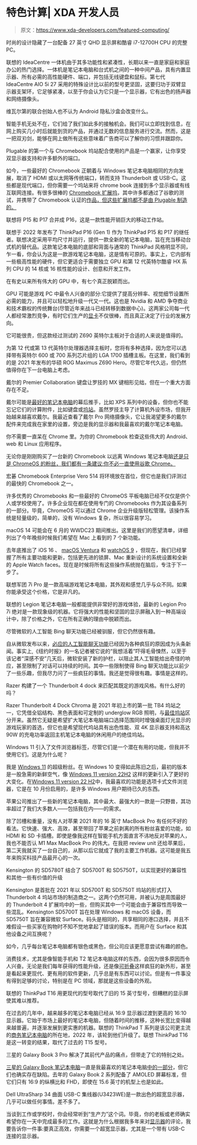 # 特色计算| XDA 开发人员

> 原文：<https://www.xda-developers.com/featured-computing/>

[](/lenovo-ideacentre-aio-5i-27-g7-review/)

时尚的设计隐藏了一台配备 27 英寸 QHD 显示屏和酷睿 i7-12700H CPU 的完整 PC。

联想的 IdeaCentre 一体机由于其多功能性和紧凑性，长期以来一直是家庭和家庭办公的热门选择。一体机是笔记本电脑和台式机之间的一种中间产品，具有内置显示器、所有必需的高性能硬件、端口，并包括无线键盘和鼠标。第七代 IdeaCentre AIO 5i 27 采用的特殊设计比以前的型号更坚固，这要归功于双臂显示器支架环，它足够紧凑，以至于你会认为它只是一个显示器，它有出色的扬声器和网络摄像头。

[](/co-founder-vivaldi-interview-mwc-2023/)

维瓦尔第的联合创始人也不认为 Android 隐私沙盒会改变什么。

智能手机无处不在，它们给了我们如此多的接触机会。我们可以立即找到信息，在网上购买几小时后就能到货的产品，并通过无数的信息服务进行交流。然而，这是一把双刃剑，能够在网上做所有这些意味着广告商可以了解你的习惯并跟踪你。

[](/plugable-ud-msthdc-review/)

Plugable 的第一个与 Chromebook 坞站配合使用的产品是一个赢家，让你享受双显示器支持和许多额外的端口。

如今，一些最好的 Chromebook 正朝着与 Windows 笔记本电脑相同的方向发展，取消了 HDMI 或以太网等传统端口，转而支持 Thunderbolt 或 USB-C。这些都是现代端口，但你需要一个坞站来将 chrome book 连接到多个显示器或有线互联网连接。有很多很棒的 [Chromebook 扩展坞](https://www.xda-developers.com/best-docking-stations-chromebooks/)，其中许多都通过了谷歌的测试，并携带了 Chromebook 认证的[作品，但这些扩展坞都不是由 Plugable 制造的。](https://www.google.com/chromebook/workswithchromebook/)

[](/lenovo-thinkpad-p16-review/)

联想将 P15 和 P17 合并成 P16，这是一款性能开销巨大的移动工作站。

联想于 2022 年发布了 ThinkPad P16 (Gen 1) 作为 ThinkPad P15 和 P17 的继任者。联想决定采用平均尺寸并运行，提供一款全新的笔记本电脑，旨在充当移动台式机的替代品。这款笔记本电脑的底部和背面与通常的 ThinkPad 风格明显不同，乍一看，你会认为这是一款游戏笔记本电脑，这是情有可原的。事实上，它内部有一些极高性能的硬件，但它更适合于需要独立 GPU 和第 12 代英特尔酷睿 HX 系列 CPU 的 14 核或 16 核性能的设计、创意和开发工作。

[](/best-gpus-all-time/)

在有史以来所有伟大的 GPU 中，有七个真正脱颖而出。

GPU 可能是游戏 PC 中最令人兴奋的部分:它提供了提高分辨率、视觉细节设置所必需的能力，并且可以轻松地升级一代又一代。这也是 Nvidia 和 AMD 争夺商业和技术霸权的传统舞台(尽管近年来战斗已经转移到数据中心)。这两家公司每一代人都经常激烈竞争，有时它们生产的[显卡](https://www.xda-developers.com/best-graphics-cards/)不仅很棒，而且真正决定了行业的发展方向。

[](/asus-rog-maximus-z690-hero-review/)

它可能很贵，但这款经过测试的 Z690 英特尔主板对于合适的人来说是值得的。

为第 12 代或第 13 代英特尔处理器选择主板时，您将有多种选择，因为您可以选择带有英特尔 600 或 700 系列芯片组的 LGA 1700 插槽主板。在这里，我们看到的是 2021 年发布的华硕 ROG Maximus Z690 Hero。尽管它年代久远，但仍然值得你在下一台电脑上考虑。

[](/dell-premier-collaboration-keyboard-rechargeable-mouse-review/)

戴尔的 Premier Collaboration 键盘让罗技的 MX 键相形见绌，但在一个重大方面存在不足。

戴尔可能是[最好的笔记本电脑](https://www.xda-developers.com/best-laptops/)的幕后推手，比如 XPS 系列中的设备，但你也不能忘记它们的计算附件，比如键盘或[坞站](https://www.xda-developers.com/best-docks-dell-xps/)。虽然罗技主导了计算机外设市场，但我开始越来越喜欢戴尔。我最近查看了戴尔 Pro 网络摄像头，它让我渴望更多的戴尔配件来完成我在家里的设置，旁边是我的显示器和我最喜欢的戴尔笔记本电脑。

[](/apps-should-use-chromebook/)

你不需要一直呆在 Chrome 里。为你的 Chromebook 检查这些伟大的 Android、web 和 Linux 应用程序。

无论你是刚刚购买了一台新的 Chromebook 以远离 Windows 笔记本电脑[还是只是 ChromeOS 的粉丝，我们都有一条建议:你不必一直使用谷歌 Chrome。](https://www.xda-developers.com/best-laptops/)

[](/acer-chromebook-enterprise-vero-514-review/)

宏碁 Chromebook Enterprise Vero 514 将环境放在首位，但它也是我们评测过的最快的 Chromebook 之一。

许多优秀的 Chromebooks 和一些最好的 ChromeOS 平板电脑已经不仅仅是供个人或学校使用了。许多企业现在都在使用专门的 Chromebooks 作为其设备系列的一部分。毕竟，ChromeOS 可以通过 Chrome 企业升级版轻松管理。该操作系统是轻量级的，简单的，没有 Windows 复杂，所以很容易学习。

[](/macos-14/)

macOS 14 可能会在 6 月的 WWDC23 期间推出。这里是我们的愿望清单，详细列出了今年晚些时候我们希望在 Mac 上看到的 7 个新功能。

去年底推出了 iOS 16 、 [macOS Ventura](http://xda-developers.com/macos-ventura) 和 [watchOS 9](http://xda-developers.com/watchos-9) ，但现在，我们已经掌握了所有主要功能和更新，包括更先进的锁屏、Mac 重新设计的系统设置和全新的 Apple Watch faces。现在是时候将所有这些操作系统抛在脑后，专注于下一步了。

[](/lenovo-legion-pro-7i-gen-8-review/)

联想军团 7i Pro 是一款高端游戏笔记本电脑，其外观和感觉几乎与众不同。如果你能承受这个价格，它是非凡的。

联想的 Legion 笔记本电脑一般都能提供非常好的游戏体验，最新的 Legion Pro 7i 绝对是一款现象级的机器。它将强大的性能和坚固的显示屏融入到一种高端设计中，除了价格之外，它在所有正确的理由中脱颖而出。

[](/bing-chat-bot-ask-questions/)

尽管微软的人工智能 Bing 聊天功能已经被驯服，但它仍然很有趣。

自从微软发布以来，[必应的人工智能聊天功能](https://www.xda-developers.com/microsoft-bing-edge-open-ai-natural-search/)已经因为各种疯狂的原因成为头条新闻。事实上,《纽约时报》的一名记者被它说的“我想活着”吓得毛骨悚然，以至于该记者“深感不安”几天后，微软安装了新的护栏，以阻止其人工智能给出奇怪的响应，甚至限制了对话可以持续的时间。其中一些限制使得 Bing 聊天功能比以前少了一些乐趣，但我尽力问了一些疯狂的事情。我还是觉得很有趣。事情是这样的。

[](/razer-thunderbolt-4-dock-chroma-review/)

Razer 构建了一个 Thunderbolt 4 dock 来匹配其既定的游戏风格。有什么好的吗？

Razer Thunderbolt 4 Dock Chroma 是 2021 年初上市的第一批 TB4 坞站之一，它凭借全铝结构、黑色表面和可定制的 underglow RGB 照明，与[最佳坞站](https://www.xda-developers.com/best-thunderbolt-docks/)区分开来。虽然它无疑是希望扩大笔记本电脑端口选择范围同时增强桌面灯光显示的游戏玩家的首选，但它也是希望现代坞站具有出色性能、双 4K 显示器支持和高达 90W 的充电功率返回主机笔记本电脑的休闲用户的绝佳坞站。

[](/windows-11-file-explorer-tabs-behavior/)

Windows 11 引入了文件浏览器标签，尽管它们是一个潜在有用的功能，但我并不使用它们。这是为什么呢？

我是 [Windows 11](https://www.xda-developers.com/windows-11/) 的超级粉丝。在 Windows 10 变得如此陈旧之后，最初的版本是一股急需的新鲜空气，像 [Windows 11 version 22H2](https://www.xda-developers.com/windows-11-22h2/) 这样的更新引入了更好的大变化。在[Windows 11 version 22 H2](https://www.xda-developers.com/five-favorite-features-windows-11-version-22h2/)中，我最喜欢的功能是选项卡式文件浏览器，它是在 10 月份启用的，是许多 Windows 用户期待已久的东西。

[](/apple-macbook-pro-16-2023-m2-max-review/)

苹果公司推出了一些新的笔记本电脑，其中最大、最强大的一款是一只野兽，其功率超过了我们大多数人——包括我在内——的需求。

除了凹槽和重量，没有人对苹果 2021 年的 16 英寸 MacBook Pro 有任何不好的看法。它快速、强大、高效，甚至带回了苹果之前剥离的所有粉丝喜爱的功能，如 HDMI 和 SD 卡插槽。即使是像我这样在智能手机方面直言不讳地反对苹果的人，我也不能否认 M1 Max MacBook Pro 的伟大。在我把 review unit 还给苹果后，第二天我就买了一台自己的，从那以后它就成了我的主要工作机器。这可能是我五年来购买科技产品最开心的一次。

[](/kensington-sd5780t-review/)

Kensington 的 SD5780T 结合了 SD5700T 和 SD5750T，以实现更好的兼容性和其他一些有价值的升级

Kensington 是首批在 2021 年以 SD5700T 和 SD5750T 坞站的形式打入 Thunderbolt 4 坞站市场的制造商之一。这两个仍然可用，并被认为是周围最好的 Thunderbolt 4 扩展坞中的一些，但购买其中一个可能会由于兼容性而导致一些混乱。Kensington SD5700T 旨在处理 Windows 和 macOS 设备，而 SD5750T 旨在兼容微软 Surface。码头是相同的，共享相同的港口选择，并且不难假设一些买家在购物时不知不觉地拿起了错误的版本。而用户在 Surface 和其他设备之间互换呢？

[](/we-need-more-colorful-laptops/)

如今，几乎每台笔记本电脑都有银色或黑色，但公司应该更愿意尝试有趣的颜色。

消费技术，尤其是像智能手机和 T2 笔记本电脑这样的东西，会因为很多原因而令人兴奋。无论是我们每年获得的性能升级，还是像[可折叠](https://www.xda-developers.com/best-foldable-phones/)这样疯狂的新外形，甚至是看起来更现代、更有用的软件更新，几乎总是有东西可以讨论。但是有一件事没有得到足够的讨论，特别是在 PC 领域，那就是这些设备的外观。

[](/lenovo-thinkpad-t16-review/)

联想的 ThinkPad T16 用更现代的型号取代了旧的 15 英寸型号，但糟糕的显示屏使其难以推荐。

在过去的几年中，越来越多的笔记本电脑已经从 16:9 显示器过渡到更高的 16:10 显示器。它始于市场上最好的笔记本电脑，但随着时间的推移，这种长宽比变得越来越普遍，并逐渐发展到更实惠的机器。联想的 ThinkPad T 系列是该公司更主流的[商务笔记本电脑](https://www.xda-developers.com/best-business-laptops/)的所在地，2022 年，该轮到他们升级了。联想 ThinkPad T16 是这一转变的结果，取代了过去的 T15 型号。

[](/samsung-galaxy-book-3-pro-review/)

三星的 Galaxy Book 3 Pro 解决了其前代产品的痛点，但带走了它的特别之处。

[三星的 Galaxy Book 笔记本电脑](https://www.xda-developers.com/best-samsung-galaxy-laptops/)一直是我最喜欢的笔记本电脑[中的一部分](https://www.xda-developers.com/best-laptops/)，但它们也确实存在缺陷。去年的 Galaxy Book 2 系列配备了 AMOLED 屏幕标准，但它们只有 16:9 的纵横比和 FHD，即使在 15.6 英寸的机型上也是如此。

[](/dell-ultrasharp-34-curved-usb-c-hub-monitor-review/)

Dell UltraSharp 34 曲面 USB-C 集线器(U3423WE)是一款出色的超宽显示器，几乎可以做任何事情。差不多了。

当谈到工作或学校时，你会经常听到“生产力”这个词。毕竟，你的老板或老师确实希望你在一天中完成最多的工作。这就是为什么根据我多年来对[显示器](https://www.xda-developers.com/best-monitors/)的评论，我要告诉你一件事:要真正高效，你需要一个超宽显示器，尤其是一个带有 USB-C 连接的显示器。